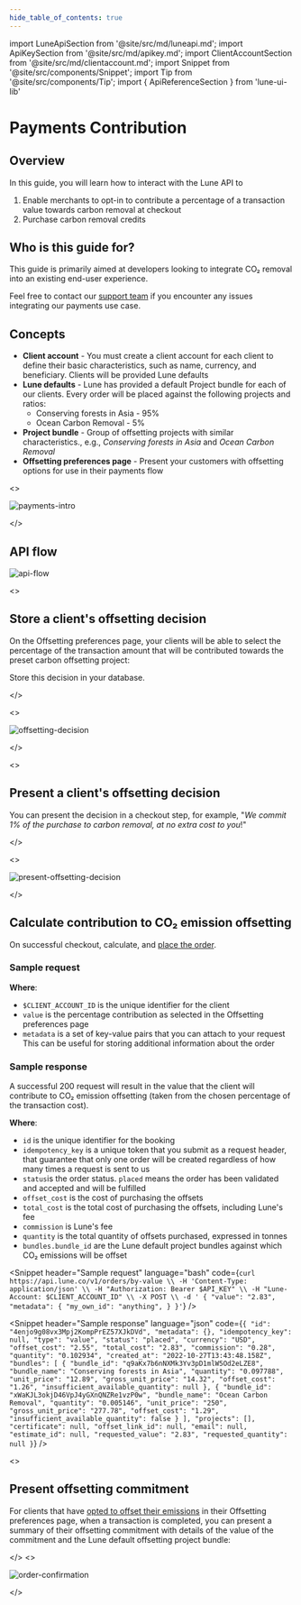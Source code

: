 ```yaml
---
hide_table_of_contents: true
---
```


import LuneApiSection from '@site/src/md/luneapi.md';
import ApiKeySection from '@site/src/md/apikey.md';
import ClientAccountSection from '@site/src/md/clientaccount.md';
import Snippet  from '@site/src/components/Snippet';
import Tip from '@site/src/components/Tip';
import { ApiReferenceSection } from 'lune-ui-lib'

# Payments Contribution

<div className="sections">

<ApiReferenceSection>
<div className="paragraphSections">

<div>

<LuneApiSection />

</div>
<div>

## Overview

In this guide, you will learn how to interact with the Lune API to

1. Enable merchants to opt-in to contribute a percentage of a transaction value towards carbon removal at checkout
2. Purchase carbon removal credits

</div>
<div>

## Who is this guide for?

This guide is primarily aimed at developers looking
to integrate CO₂ removal into an existing end-user experience.

Feel free to contact our [support team](mailto:support@lune.com) if you encounter any issues integrating our payments use case.

</div>
<div>

## Concepts

- **Client account** - You must create a client account for each client to define their basic characteristics, such as name, currency, and beneficiary.  Clients will be provided Lune defaults
- **Lune defaults** - Lune has provided a default Project bundle for each of our clients.  Every order will be placed against the following projects and ratios:
  - Conserving forests in Asia - 95%
  - Ocean Carbon Removal - 5%
- **Project bundle** - Group of offsetting projects with similar characteristics., e.g., _Conserving forests in Asia_ and _Ocean Carbon Removal_
- **Offsetting preferences page** - Present your customers with offsetting options for use in their payments flow

</div>
</div>
<>

![payments-intro](/img/payments-checkout.png)

</>
</ApiReferenceSection>

<div>

## API flow

![api-flow](/img/payments-apiflow.png)

</div>


<ApiKeySection />

<ClientAccountSection />

<ApiReferenceSection>

<>

## Store a client's offsetting decision

On the Offsetting preferences page, your clients will be able to select the percentage of the transaction amount that will be contributed towards the preset carbon offsetting project:

<Tip>

Store this decision in your database.

</Tip>

</>

<>

![offsetting-decision](/img/payments-offsettingdecision.png)

</>

</ApiReferenceSection>

<ApiReferenceSection>

<>

## Present a client's offsetting decision

You can present the decision in a checkout step, for example, "_We commit 1% of the purchase to carbon removal, at no extra cost to you_!"

</>

<>

![present-offsetting-decision](/img/payments-checkout.png)

</>


</ApiReferenceSection>

<ApiReferenceSection>

<div className="paragraphSections">

<div>

## Calculate contribution to CO₂ emission offsetting

On successful checkout, calculate, and [place the order](/resources/orders/create-order-by-value).


</div>
<div>

### Sample request

**Where**:

- `$CLIENT_ACCOUNT_ID` is the unique identifier for the client
- `value` is the percentage contribution as selected in the Offsetting preferences page
- `metadata` is a set of key-value pairs that you can attach to your request This can be useful for storing additional information about the order

</div>
<div>

### Sample response

A successful 200 request will result in the value that the client will contribute to CO₂ emission offsetting (taken from the chosen percentage of the transaction cost).


**Where**:

- `id` is the unique identifier for the booking
- `idempotency_key` is a unique token that you submit as a request header, that guarantee that only one order will be created regardless of how many times a request is sent to us
- `status`is the order status.  `placed` means the order has been validated and accepted and will be fulfilled
- `offset_cost` is the cost of purchasing the offsets
- `total_cost` is the total cost of purchasing the offsets, including Lune's fee
- `commission` is Lune's fee
- `quantity` is the total quantity of offsets purchased, expressed in tonnes
- `bundles.bundle_id` are the Lune default project bundles against which CO₂ emissions will be offset

</div>

</div>

<div className="miniSections">

<Snippet
    header="Sample request"
    language="bash"
    code={`curl https://api.lune.co/v1/orders/by-value \\
  -H 'Content-Type: application/json' \\
  -H "Authorization: Bearer $API_KEY" \\
  -H "Lune-Account: $CLIENT_ACCOUNT_ID" \\
  -X POST \\
  -d '
    {
      "value": "2.83",
      "metadata": {
        "my_own_id": "anything",
      }
    }'`} />

<Snippet
    header="Sample response"
    language="json"
    code={`{
  "id": "4enjo9g08vx3Mpj2KompPrEZ57XJkDVd",
  "metadata": {},
  "idempotency_key": null,
  "type": "value",
  "status": "placed",
  "currency": "USD",
  "offset_cost": "2.55",
  "total_cost": "2.83",
  "commission": "0.28",
  "quantity": "0.102934",
  "created_at": "2022-10-27T13:43:48.158Z",
  "bundles": [
    {
      "bundle_id": "q9aKx7b6nNXMk3Yv3pD1mlW5Od2eLZE8",
      "bundle_name": "Conserving forests in Asia",
      "quantity": "0.097788",
      "unit_price": "12.89",
      "gross_unit_price": "14.32",
      "offset_cost": "1.26",
      "insufficient_available_quantity": null
    },
    {
      "bundle_id": "xWaKJL3okjD46VpJ4yGXnQNZRe1vzP0w",
      "bundle_name": "Ocean Carbon Removal",
      "quantity": "0.005146",
      "unit_price": "250",
      "gross_unit_price": "277.78",
      "offset_cost": "1.29",
      "insufficient_available_quantity": false
    }
  ],
  "projects": [],
  "certificate": null,
  "offset_link_id": null,
  "email": null,
  "estimate_id": null,
  "requested_value": "2.83",
  "requested_quantity": null
}`} />

</div>

</ApiReferenceSection>

<ApiReferenceSection>

<>

## Present offsetting commitment

For clients that have [opted to offset their emissions](#store-a-clients-offsetting-decision) in their Offsetting preferences page, when a transaction is completed, you can present a summary of their offsetting commitment with details of the value of the commitment and the Lune default offsetting project bundle:

</>
<>

![order-confirmation](/img/payments-order-confirmation.png)

</>

</ApiReferenceSection>

</div>

